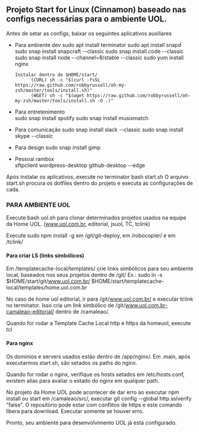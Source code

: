 ## Projeto Start for Linux (Cinnamon) baseado nas configs necessárias para o ambiente UOL.
  Antes de setar as configs, baixar os seguintes aplicativos auxiliares

- Para ambiente dev
      sudo apt install terminator
      sudo apt install snapd
      sudo snap install snapcraft --classic 
      sudo snap install code --classic 
      sudo snap install node --channel=8/stable --classic
      sudo yum install nginx

      Instalar dentro de $HOME/start/
            (CURL) sh -c "$(curl -fsSL https://raw.github.com/robbyrussell/oh-my-zsh/master/tools/install.sh)" 
            (WGET) sh -c "$(wget https://raw.github.com/robbyrussell/oh-my-zsh/master/tools/install.sh -O -)"
- Para entretenimento    
      sudo snap install spotify
      sudo snap install musixmatch
- Para comunicação
      sudo snap install slack --classic
      sudo snap install skype --classic
- Para design
      sudo snap install gimp
- Pessoal
      rambox  
      sftpclient
      wordpress-desktop
      github-desktop --edge

Após instalar os aplicativos, execute no terminator bash start.sh
O arquivo start.sh procura os dotfiles dentro do projeto e executa as configurações de cada.

### PARA AMBIENTE UOL ###
Execute bash uol.sh para clonar determinados projetos usados na equipe da Home UOL. (www.uol.com.br, editorial, jsuol, TC, tclink)

Execute sudo npm install -g em /git/git-deploy, em /robocopier/ e em /tclink/

  #### Para criar LS (links simbólicos)  #### 
  Em /templatecache-local/templates/ crie links simbólicos para seu ambiente local, baseados nos seus projetos dentro de /git/
  Ex.: sudo ln -s $HOME/start/git/www.uol.com.br/ $HOME/start/templatecache-local/templates/home.uol.com.br

  No caso de home uol editorial, ir para /git/www.uol.com.br/ e executar  tclink  no terminator. Isso cria um link simbólico de /git/www.uol.com.br-camaleao-editorial/ dentro de /camaleao/.
  
  Quando for rodar a Template Cache Local http e https da homeuol, execute tcl

  #### Para nginx ####
  Os dominios e servers usados estão dentro de /app/nginx/.
  Em .main, após executarmos start.sh, são setados os paths do nginx. 
  
  Quando for rodar o nginx, verifique os hosts setados em /etc/hosts.conf, existem alias para avaliar o estado do nginx em qualquer path.  
  
No projeto da Home UOL pode acontecer de dar erro ao executar npm install ou start em /camaleao/src/, executar git config --global http.sslverify "false". O repositório pode estar com conflitos de https e este comando libera para download. Executar somente se houver erro.

Pronto, seu ambiente para desenvolvimento UOL já está configurado. 